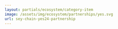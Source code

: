 ```yaml
---
layout: partials/ecosystem/category-item
image: /assets/img/ecosystem/partnerships/yes.svg
url: sey-chain-yes24-partnership
---
```

